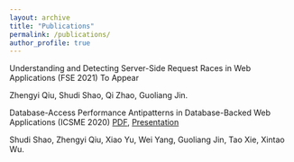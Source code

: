 ```yaml
---
layout: archive
title: "Publications"
permalink: /publications/
author_profile: true
---
```


Understanding and Detecting Server-Side Request Races in Web Applications (FSE 2021) To Appear

Zhengyi Qiu, Shudi Shao, Qi Zhao, Guoliang Jin.

Database-Access Performance Antipatterns in Database-Backed Web Applications (ICSME 2020) [PDF](https://people.engr.ncsu.edu/gjin2/icsme-2020-dbperf), [Presentation](https://www.youtube.com/watch?v=jw7cTmNDIpY&t=18s)

Shudi Shao, Zhengyi Qiu, Xiao Yu, Wei Yang, Guoliang Jin, Tao Xie, Xintao Wu.
